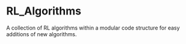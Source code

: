 # RL_Algorithms
A collection of RL algorithms within a modular code structure for easy additions of new algorithms.
